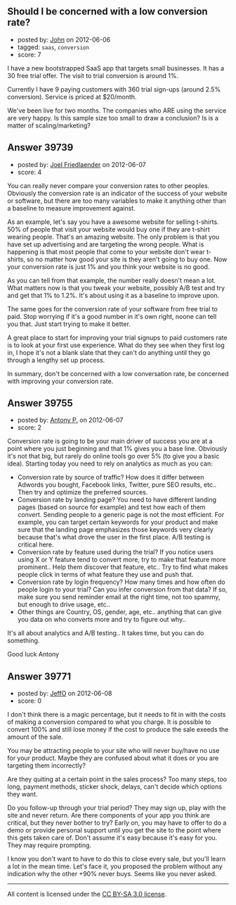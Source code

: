 ## Should I be concerned with a low conversion rate?

- posted by: [John](https://stackexchange.com/users/-1/18288-john) on 2012-06-06
- tagged: `saas`, `conversion`
- score: 7

I have a new bootstrapped SaaS app that targets small businesses. It has a 30 free trial offer. The visit to trial conversion is around 1%.

Currently I have 9 paying customers with 360 trial sign-ups (around 2.5% conversion). 
Service is priced at $20/month.

We've been live for two months. The companies who ARE using the service are very happy. 
Is this sample size too small to draw a conclusion? Is is a matter of scaling/marketing?



## Answer 39739

- posted by: [Joel Friedlaender](https://stackexchange.com/users/-1/5543-joel-friedlaender) on 2012-06-07
- score: 4

You can really never compare your conversion rates to other peoples.  Obviously the conversion rate is an indicator of the success of your website or software, but there are too many variables to make it anything other than a baseline to measure improvement against.

As an example, let's say you have a awesome website for selling t-shirts.  50% of people that visit your website would buy one if they are t-shirt wearing people.  That's an amazing website.  The only problem is that you have set up advertising and are targeting the wrong people.  What is happening is that most people that come to your website don't wear t-shirts, so no matter how good your site is they aren't going to buy one.  Now your conversion rate is just 1% and you think your website is no good.

As you can tell from that example, the number really doesn't mean a lot.  What matters now is that you tweak your website, possibly A/B test and try and get that 1% to 1.2%.  It's about using it as a baseline to improve upon.

The same goes for the conversion rate of your software from free trial to paid.  Stop worrying if it's a good number in it's own right, noone can tell you that.  Just start trying to make it better.

A great place to start for improving your trial signups to paid customers rate is to look at your first use experience.  What do they see when they first log in, I hope it's not a blank slate that they can't do anything until they go through a lengthy set up process.

In summary, don't be concerned with a low conversation rate, be concerned with improving your conversion rate.


## Answer 39755

- posted by: [Antony P.](https://stackexchange.com/users/-1/7812-antony-p) on 2012-06-07
- score: 2

Conversion rate is going to be your main driver of success you are at a point where you just beginning and that 1% gives you a base line. Obviously it's not that big, but rarely do online tools go over 5% (to give you a basic idea). Starting today you need to rely on analytics as much as you can:

 - Conversion rate by source of traffic? How does it differ between
   Adwords you bought, Facebook links, Twitter, pure SEO results, etc..
   Then try and optimize the preferred sources. 
 - Conversion rate by landing page? You need to have different landing pages (based on
   source for example) and test how each of them convert. Sending people
   to a generic page is not the most efficient. For example, you can
   target certain keywords for your product and make sure that the
   landing page emphasizes those keywords very clearly because that's
   what drove the user in the first place. A/B testing is critical here.
 - Conversion rate by feature used during the trial? If you notice users
   using X or Y feature tend to convert more, try to make that feature
   more prominent.. Help them discover that feature, etc.. Try to find
   what makes people click in terms of what feature they use and push
   that.
 - Conversion rate by login frequency? How many times and how
   often do people login to your trial? Can you infer conversion from
   that data? If so, make sure you send reminder email at the right
   time, not too spammy, but enough to drive usage, etc..
 - Other things are Country, OS, gender, age, etc.. anything that can give you data on who converts more and try to figure out why..

It's all about analytics and A/B testing.. It takes time, but you can do something.

Good luck
Antony


## Answer 39771

- posted by: [JeffO](https://stackexchange.com/users/-1/1796-jeffo) on 2012-06-08
- score: 0

I don't think there is a magic percentage, but it needs to fit in with the costs of making a conversion compared to what you charge. It is possible to convert 100% and still lose money if the cost to produce the sale exeeds the amount of the sale.

You may be attracting people to your site who will never buy/have no use for your product. Maybe they are confused about what it does or you are targeting them incorrectly?

Are they quiting at a certain point in the sales process? Too many steps, too long, payment methods, sticker shock, delays, can't decide which options they want.

Do you follow-up through your trial period? They may sign up, play with the site and never return. Are there components of your app you think are critical, but they never bother to try? Early on, you may have to offer to do a demo or provide personal support until you get the site to the point where this gets taken care of. Don't assume it's easy because it's easy for you. They may require prompting. 

I know you don't want to have to do this to close every sale, but you'll learn a lot in the mean time. Let's face it, you proposed the problem without any indication why the other +90% never buys. Seems like you never asked.




---

All content is licensed under the [CC BY-SA 3.0 license](https://creativecommons.org/licenses/by-sa/3.0/).
